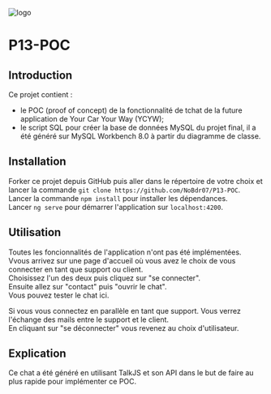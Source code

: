 ![logo](https://github.com/user-attachments/assets/ce69dcf5-0dee-41f0-8b95-155fdc084cad) 
 
# P13-POC

## Introduction

Ce projet contient :  
  -  le POC (proof of concept) de la fonctionnalité de tchat de la future application de Your Car Your Way (YCYW);
  -  le script SQL pour créer la base de données MySQL du projet final, il a été généré sur MySQL Workbench 8.0 à partir du diagramme de classe.

## Installation

Forker ce projet depuis GitHub puis aller dans le répertoire de votre choix et lancer la commande `git clone https://github.com/NoBdr07/P13-POC`.  
Lancer la commande `npm install` pour installer les dépendances.  
Lancer `ng serve` pour démarrer l'application sur `localhost:4200`.

## Utilisation

Toutes les foncionnalités de l'application n'ont pas été implémentées.   
Vvous arrivez sur une page d'accueil où vous avez le choix de vous connecter en tant que support ou client.  
Choisissez l'un des deux puis cliquez sur "se connecter".  
Ensuite allez sur "contact" puis "ouvrir le chat".  
Vous pouvez tester le chat ici.  

Si vous vous connectez en parallèle en tant que support. Vous verrez l'échange des mails entre le support et le client.  
En cliquant sur "se déconnecter" vous revenez au choix d'utilisateur.  

## Explication

Ce chat a été généré en utilisant TalkJS et son API dans le but de faire au plus rapide pour implémenter ce POC. 

